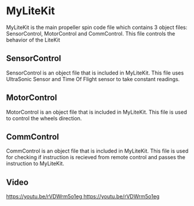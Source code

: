 # MyLiteKit
MyLiteKit is the main propeller spin code file which contains 3 object files: SensorControl, MotorControl and CommControl. This file controls the behavior of the LiteKit

## SensorControl
SensorControl is an object file that is included in MyLiteKit. This file uses UltraSonic Sensor and Time Of Flight sensor to take constant readings.

## MotorControl
MotorControl is an object file that is included in MyLiteKit. This file is used to control the wheels direction.

## CommControl
CommControl is an object file that is included in MyLiteKit. This file is used for checking if instruction is recieved from remote control and passes the instruction to MyLiteKit.

## Video
[https://youtu.be/rVDWrm5o1eg ](https://youtu.be/rVDWrm5o1eg)https://youtu.be/rVDWrm5o1eg
